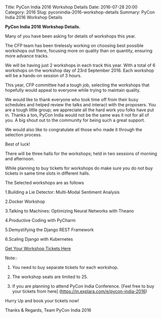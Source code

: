Title: PyCon India 2016 Workshop Details
Date: 2016-07-28 20:00
Category: 2016
Slug: pyconindia-2016-workshop-details
Summary: PyCon India 2016 Workshop Details


**PyCon India 2016 Workshop Details.**

Many of you have been asking for details of workshops this year.

The CFP team has been tirelessly working on choosing best possible
workshops out there, focusing more on quality than on quantity, ensuring
more advance tracks. 

We will be having just 2 workshops in each track this year.
With a total of 6 workshops on the workshop day of 23rd September 2016.
Each workshop will be a hands-on session of 3 hours.

This year, CFP committee had a tough job, selecting the workshops that hopefully would 
appeal to everyone while trying to maintain quality.

We would like to thank everyone who took time off from their busy schedules and 
helped review the talks and interact with the proposers. You are a tough little group;
we appreciate all the hard work you folks have put in. Thanks a ton, PyCon India
would not be the same was it not for all of you. A big shout out to the community for
being such a great support.
 
 We would also like to congratulate all those who made it through the selection process.
 
 Best of luck!

There will be three halls for the workshops; held in two sessions of morning
and afternoon. 

While planning to buy tickets for workshops do make sure you do not buy tickets
in same time slots in different halls.


The Selected workshops are as follows
    
1.Building a Lie Detector: Multi-Modal Sentiment Analysis

2.Docker Workshop

3.Talking to Machines: Optimizing Neural Networks with Theano

4.Productive Coding with PyCharm

5.Demystifying the Django REST Framework

6.Scaling Django with Kubernetes

[Get Your Workshop Tickets Here](https://in.explara.com/e/pycon-india-2016)

Note::

 1. You need to buy separate tickets for each workshop.

 2. The workshop seats are  limited to  25.

 3. If you are planning to attend PyCon India Conference. 
 [Feel free to buy your tickets from here] (https://in.explara.com/e/pycon-india-2016)

Hurry Up and book your tickets now!

Thanks & Regards,
Team PyCon India 2016
